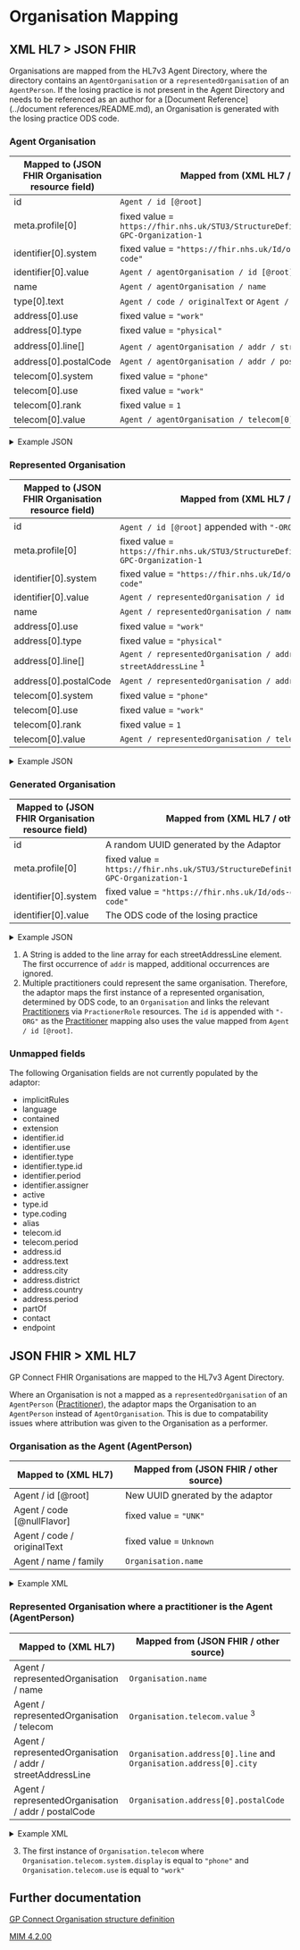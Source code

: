 # Organisation Mapping

## XML HL7 > JSON FHIR

Organisations are mapped from the HL7v3 Agent Directory, where the directory contains an `AgentOrganisation` or a 
`representedOrganisation` of an `AgentPerson`. If the losing practice is not present in the Agent Directory and 
needs to be referenced as an author for a [Document Reference](../document references/README.md), an Organisation 
is generated with the losing practice ODS code.

### Agent Organisation
| Mapped to (JSON FHIR Organisation resource field) | Mapped from (XML HL7 / other)                                                               |
|---------------------------------------------------|---------------------------------------------------------------------------------------------|
| id                                                | `Agent / id [@root]`                                                                        |
| meta.profile\[0]                                  | fixed value = `https://fhir.nhs.uk/STU3/StructureDefinition/CareConnect-GPC-Organization-1` |
| identifier\[0].system                             | fixed value = `"https://fhir.nhs.uk/Id/ods-organization-code"`                              |   
| identifier\[0].value                              | `Agent / agentOrganisation / id [@root]`                                                    |
| name                                              | `Agent / agentOrganisation / name`                                                          | 
| type\[0].text                                     | `Agent / code / originalText` or `Agent / code [@displayName]`                              |
| address\[0].use                                   | fixed value = `"work"`                                                                      |
| address\[0].type                                  | fixed value = `"physical"`                                                                  |
| address\[0].line[]                                | `Agent / agentOrganisation / addr / streetAddressLine` <sup>1</sup>                         |
| address\[0].postalCode                            | `Agent / agentOrganisation / addr / postalCode`                                             |
| telecom\[0].system                                | fixed value = `"phone"`                                                                     |
| telecom\[0].use                                   | fixed value = `"work"`                                                                      |
| telecom\[0].rank                                  | fixed value = `1`                                                                           |
| telecom\[0].value                                 | `Agent / agentOrganisation / telecom[0] [@value]`                                           |

<details>
<summary>Example JSON</summary>

```
{
    "resource": {
        "resourceType": "Organization",
        "id": "4D60F559-16D2-43CD-88FD-E779B43D915E",
        "meta": {
            "profile": [
                "https://fhir.nhs.uk/STU3/StructureDefinition/CareConnect-GPC-Organization-1"
            ]
        },
        "identifier": [
            {
                "system": "https://fhir.nhs.uk/Id/ods-organization-code",
                "value": "A86005"
            }
        ],
        "type": [
            {
                "text": "Other person"
            }
        ],
        "name": "West Farm Surgery",
        "telecom": [
            {
                "system": "phone",
                "value": "01132050080",
                "use": "work",
                "rank": 1
            }
        ],
        "address": [
            {
                "use": "work",
                "type": "physical",
                "line": [
                    "31 West Farm Avenue",
                    "Newcastle Upon Tyne",
                    "Tyne and Wear"
                ],
                "postalCode": "NE12 8LS"
            }
        ]
    }
}

```
</details>

### Represented Organisation
| Mapped to (JSON FHIR Organisation resource field) | Mapped from (XML HL7 / other)                                                               |
|---------------------------------------------------|---------------------------------------------------------------------------------------------|
| id                                                | `Agent / id [@root]` appended with `"-ORG"` <sup>2</sup>                                    |
| meta.profile\[0]                                  | fixed value = `https://fhir.nhs.uk/STU3/StructureDefinition/CareConnect-GPC-Organization-1` |
| identifier\[0].system                             | fixed value = `"https://fhir.nhs.uk/Id/ods-organization-code"`                              |
| identifier\[0].value                              | `Agent / representedOrganisation / id [@extention]`                                         |
| name                                              | `Agent / representedOrganisation / name`                                                    |
| address\[0].use                                   | fixed value = `"work"`                                                                      |
| address\[0].type                                  | fixed value = `"physical"`                                                                  |
| address\[0].line[]                                | `Agent / representedOrganisation / addr / streetAddressLine` <sup>1</sup>                   |
| address\[0].postalCode                            | `Agent / representedOrganisation / addr / postalCode`                                       |
| telecom\[0].system                                | fixed value = `"phone"`                                                                     |
| telecom\[0].use                                   | fixed value = `"work"`                                                                      |
| telecom\[0].rank                                  | fixed value = `1`                                                                           |
| telecom\[0].value                                 | `Agent / representedOrganisation / telecom[0] [@value]`                                     |

<details>
<summary>Example JSON</summary>

```
 {
    "resource": {
        "resourceType": "Organization",
        "id": "1E8A8446-A0C1-11ED-808B-AC162D1F16F0-ORG",
        "meta": {
            "profile": [
                "https://fhir.nhs.uk/STU3/StructureDefinition/CareConnect-GPC-Organization-1"
            ]
        },
        "identifier": [
            {
                "system": "https://fhir.nhs.uk/Id/ods-organization-code",
                "value": "A86005"
            }
        ],
        "name": "West Farm Surgery",
        "telecom": [
            {
                "system": "phone",
                "value": "01132050080",
                "use": "work",
                "rank": 1
            }
        ],
        "address": [
            {
                "use": "work",
                "type": "physical",
                "line": [
                    "31 West Farm Avenue",
                    "Newcastle Upon Tyne",
                    "Tyne and Wear"
                ],
                "postalCode": "NE12 8LS"
            }
        ]
    }
}

```
</details>

### Generated Organisation
| Mapped to (JSON FHIR Organisation resource field) | Mapped from (XML HL7 / other)                                                               |
|---------------------------------------------------|---------------------------------------------------------------------------------------------|
| id                                                | A random UUID generated by the Adaptor                                                      |
| meta.profile\[0]                                  | fixed value = `https://fhir.nhs.uk/STU3/StructureDefinition/CareConnect-GPC-Organization-1` |
| identifier\[0].system                             | fixed value = `"https://fhir.nhs.uk/Id/ods-organization-code"`                              |
| identifier\[0].value                              | The ODS code of the losing practice                                                         |

<details>
<summary>Example JSON</summary>

```
{
    "resource": {
        "resourceType": "Organization",
        "id": "5f536500-f139-4524-a649-70016869a00f",
        "meta": {
            "profile": [
                "https://fhir.nhs.uk/STU3/StructureDefinition/CareConnect-GPC-Organization-1"
            ]
        },
        "identifier": [
            {
                "system": "https://fhir.nhs.uk/Id/ods-organization-code",
                "value": "D5445"
            }
        ]
    }
}

```
</details>

1. A String is added to the line array for each streetAddressLine element. The first occurrence of `addr` is mapped, 
additional occurrences are ignored.
2. Multiple practitioners could represent the same organisation. Therefore, the adaptor maps the first instance of 
a represented organisation, determined by ODS code, to an `Organisation` and links the relevant 
[Practitioners](../practioners/README.md) via `PractionerRole` resources. The `id` is appended with `"-ORG"` as the 
[Practitioner](../practioners/README.md) mapping also uses the value mapped from `Agent / id [@root]`.

### Unmapped fields

The following Organisation fields are not currently populated by the adaptor: 

- implicitRules
- language
- contained
- extension
- identifier.id
- identifier.use
- identifier.type
- identifier.type.id
- identifier.period
- identifier.assigner
- active
- type.id
- type.coding
- alias
- telecom.id
- telecom.period
- address.id
- address.text
- address.city
- address.district
- address.country
- address.period
- partOf
- contact
- endpoint

## JSON FHIR > XML HL7

GP Connect FHIR Organisations are mapped to the HL7v3 Agent Directory.  

Where an Organisation is not a mapped as a `representedOrganisation` of an `AgentPerson` ([Practitioner](../practioners/README.md)), the adaptor maps the 
Organisation to an `AgentPerson` instead of `AgentOrganisation`. This is due to compatability issues where attribution 
was given to the Organisation as a performer.

### Organisation as the Agent (AgentPerson)
| Mapped to (XML HL7)         | Mapped from (JSON FHIR / other source) |
|-----------------------------|----------------------------------------|
| Agent / id \[@root]         | New UUID gnerated by the adaptor       |
| Agent / code \[@nullFlavor] | fixed value = `"UNK"`                  |
| Agent / code / originalText | fixed value = `Unknown`                |
| Agent / name / family       | `Organisation.name`                    |

<details>
    <summary>Example XML</summary>

```
<Agent classCode="AGNT">
    <id root="38DED72A-6D4B-4838-8751-8498E579AF03"/>
    <code nullFlavor="UNK">
        <originalText>Unknown</originalText>
    </code>
    <agentPerson classCode="PSN" determinerCode="INSTANCE">
        <name>
            <family>TEMPLE SOWERBY MEDICAL PRACTICE</family>
        </name>
    </agentPerson>
</Agent>
```
</details>

### Represented Organisation where a practitioner is the Agent (AgentPerson) 
| Mapped to (XML HL7)                                        | Mapped from (JSON FHIR / other source)                            |
|------------------------------------------------------------|-------------------------------------------------------------------|
| Agent / representedOrganisation / name                     | `Organisation.name`                                               | 
| Agent / representedOrganisation / telecom                  | `Organisation.telecom.value` <sup>3</sup>                         |
| Agent / representedOrganisation / addr / streetAddressLine | `Organisation.address[0].line` and `Organisation.address[0].city` |
| Agent / representedOrganisation / addr / postalCode        | `Organisation.address[0].postalCode`                              |  

<details>
    <summary>Example XML</summary>

```
<Agent classCode="AGNT">
    <id root="BDB45F13-D71B-474B-9A12-BB39A53B6273"/>
    <code nullFlavor="UNK">
        <originalText>General Medical Practitioner</originalText>
    </code>
    <agentPerson classCode="PSN" determinerCode="INSTANCE">
        <name>
            <prefix>Mr</prefix>
            <given>NHS</given>
            <family>Test</family>
        </name>
    </agentPerson>
    <representedOrganization classCode="ORG" determinerCode="INSTANCE">
        <name>TEMPLE SOWERBY MEDICAL PRACTICE</name>
        <telecom use="WP" value="tel:01133800000"/>
        <addr use="WP">
            <streetAddressLine>Fulford Grange</streetAddressLine>
            <streetAddressLine>Micklefield Lane</streetAddressLine>
            <streetAddressLine>Rawdon</streetAddressLine>
            <streetAddressLine>Rawdon</streetAddressLine>
            <streetAddressLine>Leeds</streetAddressLine>
            <postalCode>LS19 6BA</postalCode>
        </addr>
    </representedOrganization>
</Agent>
```
</details>

3. The first instance of `Organisation.telecom` where `Organisation.telecom.system.display` is equal to `"phone"` and `Organisation.telecom.use` is equal to `"work"`

## Further documentation
[GP Connect Organisation structure definition](https://fhir.nhs.uk/STU3/StructureDefinition/CareConnect-GPC-Organization-1)

[MIM 4.2.00](https://data.developer.nhs.uk/dms/mim/4.2.00/Index.htm)